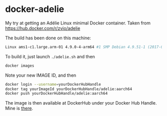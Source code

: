 # docker-adelie
My try at getting an Adélie Linux minimal Docker container. Taken from https://hub.docker.com/r/zvio/adelie

The build has been done on this machine:

```bash
Linux ams1-c1.large.arm-01 4.9.0-4-arm64 #1 SMP Debian 4.9.51-1 (2017-09-28) aarch64 GNU/Linux
```

To build it, just launch `./adelie.sh` and then 

```bash
docker images
```

Note your new IMAGE ID, and then

```bash
docker login --username=yourDockerHubHandle
docker tag yourImageId yourDockerHubHandle/adelie:aarch64
docker push yourDockerHubHandle/adelie:aarch64
```

The image is then available at DockerHub under your Docker Hub Handle. Mine is [there](https://hub.docker.com/r/gounthar/adelie).

